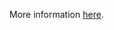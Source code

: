 More information [here](https://docs.prismacloud.io/en/enterprise-edition/policy-reference/aws-policies/aws-logging-policies/bc-aws-logging-11).
